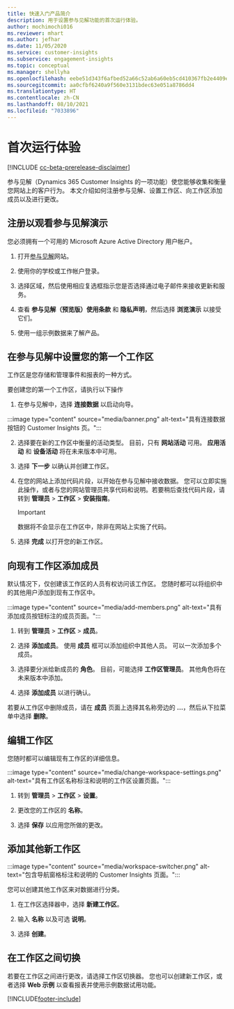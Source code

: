 ```yaml
---
title: 快速入门产品简介
description: 用于设置参与见解功能的首次运行体验。
author: mochimochi016
ms.reviewer: mhart
ms.author: jefhar
ms.date: 11/05/2020
ms.service: customer-insights
ms.subservice: engagement-insights
ms.topic: conceptual
ms.manager: shellyha
ms.openlocfilehash: eebe51d343f6afbed52a66c52ab6a60eb5cd410367fb2e4409eb8679f357c91e
ms.sourcegitcommit: aa0cfbf6240a9f560e3131bdec63e051a8786dd4
ms.translationtype: HT
ms.contentlocale: zh-CN
ms.lasthandoff: 08/10/2021
ms.locfileid: "7033896"
---
```

# <a name="first-run-experience"></a>首次运行体验

[!INCLUDE [cc-beta-prerelease-disclaimer](includes/cc-beta-prerelease-disclaimer.md)]

参与见解（Dynamics 365 Customer Insights 的一项功能）使您能够收集和衡量您网站上的客户行为。 本文介绍如何注册参与见解、设置工作区、向工作区添加成员以及进行更改。

## <a name="sign-up-for-a-demo-of-engagement-insights"></a>注册以观看参与见解演示

您必须拥有一个可用的 Microsoft Azure Active Directory 用户帐户。 

1. 打开[参与见解](https://pi.dynamics.com/)网站。 

1. 使用你的学校或工作帐户登录。

1. 选择区域，然后使用相应复选框指示您是否选择通过电子邮件来接收更新和服务。

1. 查看 **参与见解（预览版）使用条款** 和 **隐私声明**，然后选择 **浏览演示** 以接受它们。

1. 使用一组示例数据来了解产品。 

## <a name="set-up-your-first-workspace-in-engagement-insights"></a>在参与见解中设置您的第一个工作区

工作区是您存储和管理事件和报表的一种方式。

要创建您的第一个工作区，请执行以下操作

1. 在参与见解中，选择 **连接数据** 以启动向导。 

:::image type="content" source="media/banner.png" alt-text="具有连接数据按钮的 Customer Insights 页。":::

2. 选择要在新的工作区中衡量的活动类型。 目前，只有 **网站活动** 可用。 **应用活动** 和 **设备活动** 将在未来版本中可用。

1. 选择 **下一步** 以确认并创建工作区。

1. 在您的网站上添加代码片段，以开始在参与见解中接收数据。 您可以立即实施此操作，或者与您的网站管理员共享代码和说明。若要稍后查找代码片段，请转到 **管理员** > **工作区** > **安装指南**。

   > [!IMPORTANT]
   > 数据将不会显示在工作区中，除非在网站上实施了代码。

1. 选择 **完成** 以打开您的新工作区。 

## <a name="add-members-to-an-existing-workspace"></a>向现有工作区添加成员

默认情况下，仅创建该工作区的人员有权访问该工作区。 您随时都可以将组织中的其他用户添加到现有工作区中。

:::image type="content" source="media/add-members.png" alt-text="具有添加成员按钮标注的成员页面。":::

1. 转到 **管理员** > **工作区** > **成员**。

2. 选择 **添加成员**。 使用 **成员** 框可以添加组织中其他人员。 可以一次添加多个成员。

3. 选择要分派给新成员的 **角色**。 目前，可能选择 **工作区管理员**。 其他角色将在未来版本中添加。

4. 选择 **添加成员** 以进行确认。

若要从工作区中删除成员，请在 **成员** 页面上选择其名称旁边的 **...**，然后从下拉菜单中选择 **删除**。

## <a name="edit-a-workspace"></a>编辑工作区

您随时都可以编辑现有工作区的详细信息。

:::image type="content" source="media/change-workspace-settings.png" alt-text="具有工作区名称标注和说明的工作区设置页面。":::

1. 转到 **管理员** > **工作区** > **设置**。

1. 更改您的工作区的 **名称**。

1. 选择 **保存** 以应用您所做的更改。

## <a name="add-another-new-workspace"></a>添加其他新工作区

:::image type="content" source="media/workspace-switcher.png" alt-text="包含导航窗格标注和说明的 Customer Insights 页面。":::

您可以创建其他工作区来对数据进行分类。

1. 在工作区选择器中，选择 **新建工作区**。

1. 输入 **名称** 以及可选 **说明**。

1. 选择 **创建**。

## <a name="switch-between-workspaces"></a>在工作区之间切换

若要在工作区之间进行更改，请选择工作区切换器。 您也可以创建新工作区，或者选择 **Web 示例** 以查看报表并使用示例数据试用功能。 



[!INCLUDE[footer-include](../includes/footer-banner.md)]